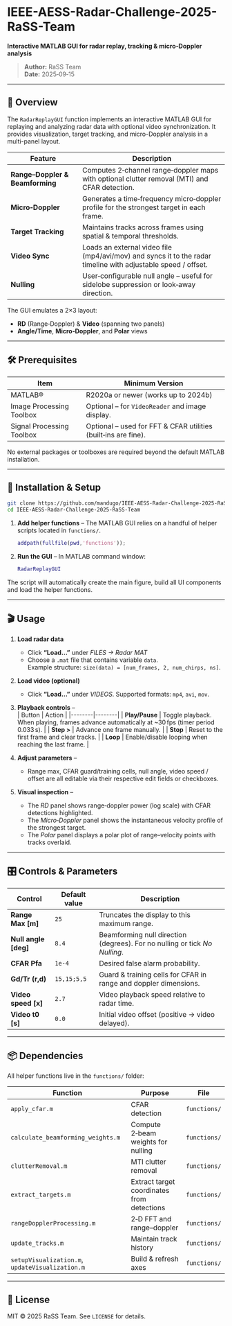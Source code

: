 # IEEE-AESS-Radar-Challenge-2025-RaSS-Team
**Interactive MATLAB GUI for radar replay, tracking & micro‑Doppler analysis**

> **Author:** RaSS Team  
> **Date:** 2025‑09‑15

---

## 📖 Overview
The `RadarReplayGUI` function implements an interactive MATLAB GUI for replaying and analyzing radar data with optional video synchronization. It provides visualization, target tracking, and micro-Doppler analysis in a multi-panel layout.


| Feature | Description |
|---------|-------------|
| **Range–Doppler & Beamforming** | Computes 2‑channel range‑doppler maps with optional clutter removal (MTI) and CFAR detection. |
| **Micro‑Doppler** | Generates a time‑frequency micro‑doppler profile for the strongest target in each frame. |
| **Target Tracking** | Maintains tracks across frames using spatial & temporal thresholds. |
| **Video Sync** | Loads an external video file (mp4/avi/mov) and syncs it to the radar timeline with adjustable speed / offset. |
| **Nulling** | User‑configurable null angle – useful for sidelobe suppression or look‑away direction. |

The GUI emulates a 2×3 layout:  
- **RD** (Range‑Doppler) & **Video** (spanning two panels)  
- **Angle/Time**, **Micro‑Doppler**, and **Polar** views

---

## 🛠 Prerequisites
| Item | Minimum Version |
|------|----------------|
| MATLAB® | R2020a or newer (works up to 2024b) |
| Image Processing Toolbox | Optional – for `VideoReader` and image display. |
| Signal Processing Toolbox | Optional – used for FFT & CFAR utilities (built‑ins are fine). |

No external packages or toolboxes are required beyond the default MATLAB installation.

---

## 🚀 Installation & Setup

```bash
git clone https://github.com/mandugo/IEEE-AESS-Radar-Challenge-2025-RaSS-Team/
cd IEEE-AESS-Radar-Challenge-2025-RaSS-Team
```

1. **Add helper functions** – The MATLAB GUI relies on a handful of helper scripts located in `functions/`.  
   ```matlab
   addpath(fullfile(pwd,'functions'));
   ```
2. **Run the GUI** – In MATLAB command window:

   ```matlab
   RadarReplayGUI
   ```

The script will automatically create the main figure, build all UI components and load the helper functions.

---

## 🎬 Usage

1. **Load radar data**  
   - Click **“Load…”** under *FILES → Radar MAT*  
   - Choose a `.mat` file that contains variable `data`.  
     Example structure: `size(data) = [num_frames, 2, num_chirps, ns]`.

2. **Load video (optional)**  
   - Click **“Load…”** under *VIDEOS*. Supported formats: `mp4`, `avi`, `mov`.  

3. **Playback controls** –  
   | Button | Action |
   |--------|--------|
   | **Play/Pause** | Toggle playback. When playing, frames advance automatically at ~30 fps (timer period 0.033 s). |
   | **Step >** | Advance one frame manually. |
   | **Stop** | Reset to the first frame and clear tracks. |
   | **Loop** | Enable/disable looping when reaching the last frame. |

4. **Adjust parameters** –  
   - Range max, CFAR guard/training cells, null angle, video speed / offset are all editable via their respective edit fields or checkboxes.  

5. **Visual inspection** –  
   - The *RD* panel shows range‑doppler power (log scale) with CFAR detections highlighted.  
   - The *Micro‑Doppler* panel shows the instantaneous velocity profile of the strongest target.  
   - The *Polar* panel displays a polar plot of range–velocity points with tracks overlaid.

---

## 🎛 Controls & Parameters

| Control | Default value | Description |
|---------|---------------|-------------|
| **Range Max [m]** | `25` | Truncates the display to this maximum range. |
| **Null angle [deg]** | `8.4` | Beamforming null direction (degrees). For no nulling or tick *No Nulling*. |
| **CFAR Pfa** | `1e‑4` | Desired false alarm probability. |
| **Gd/Tr (r,d)** | `15,15;5,5` | Guard & training cells for CFAR in range and doppler dimensions. |
| **Video speed [x]** | `2.7` | Video playback speed relative to radar time. |
| **Video t0 [s]** | `0.0` | Initial video offset (positive → video delayed). |

---

## 📦 Dependencies

All helper functions live in the `functions/` folder:

| Function | Purpose | File |
|----------|---------|------|
| `apply_cfar.m` | CFAR detection | `functions/` |
| `calculate_beamforming_weights.m` | Compute 2‑beam weights for nulling | `functions/` |
| `clutterRemoval.m` | MTI clutter removal | `functions/` |
| `extract_targets.m` | Extract target coordinates from detections | `functions/` |
| `rangeDopplerProcessing.m` | 2‑D FFT and range–doppler | `functions/` |
| `update_tracks.m` | Maintain track history | `functions/` |
| `setupVisualization.m`, `updateVisualization.m` | Build & refresh axes | `functions/` |

---

## 📄 License

MIT © 2025 RaSS Team. See `LICENSE` for details.
